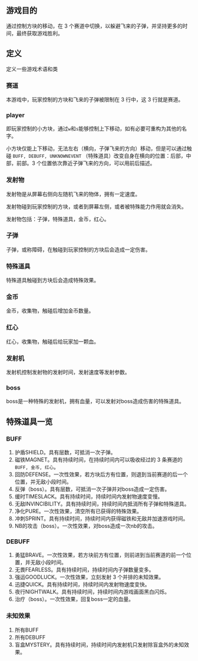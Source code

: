 ## 游戏目的

通过控制方块的移动，在 $3$ 个赛道中切换，以躲避飞来的子弹，并坚持更多的时间，最终获取游戏胜利。

## 定义

定义一些游戏术语和类

### 赛道

本游戏中，玩家控制的方块和飞来的子弹被限制在 3 行中，这 3 行就是赛道。

### player

即玩家控制的小方块，通过`w`和`s`能够控制上下移动，如有必要可重构为其他的名字。

小方块仅能上下移动，无法左右（横向，子弹飞来的方向）移动，但是可以通过触碰 `BUFF, DEBUFF, UNKNOWNEVENT` （特殊道具）改变自身在横向的位置：后部，中部，前部。3 个位置依次靠近子弹飞来的方向，可以用前后描述。

### 发射物

发射物是从屏幕右侧向左随机飞来的物体，拥有一定速度。

发射物碰到玩家控制的方块，或者到屏幕左侧，或者被特殊能力作用就会消失。

发射物包括：子弹，特殊道具，金币，红心。

### 子弹

子弹，或称障碍，在触碰到玩家控制的方块后会造成一定伤害。

### 特殊道具

特殊道具触碰到方块后会造成特殊效果。

### 金币

金币，收集物，触碰后增加金币数量。

### 红心

红心，收集物，触碰后给玩家加一颗血。

### 发射机

发射机控制发射物的发射时间，发射速度等发射参数。

### boss

boss是一种特殊的发射机，拥有血量，可以发射对boss造成伤害的特殊道具。

## 特殊道具一览

### BUFF

1. 护盾SHIELD。具有层数，可抵消一次子弹。
2. 磁铁MAGNET。具有持续时间，在持续时间内可以吸收经过的 3 条赛道的 `BUFF, 金币, 红心`。
3. 回防DEFENSE。一次性效果，若方块后方有位置，则退到当前赛道的后一个位置，并无敌小段时间。
4. 反弹（boss）。具有层数，可抵消一次子弹并对boss造成一定伤害。
5. 缓时TIMESLACK。具有持续时间，持续时间内发射物速度变慢。
6. 无敌INVINCIBILITY。具有持续时间，持续时间内抵消所有子弹和特殊道具。
7. 净化PURE。一次性效果，清空所有已获得的特殊效果。
8. 冲刺SPRINT。具有持续时间，持续时间内获得磁铁和无敌并加速游戏时间。
9. NB的攻击（boss）。一次性效果，对boss造成一次nb的攻击。

### DEBUFF

1. 勇猛BRAVE。一次性效果，若方块前方有位置，则前进到当前赛道的前一个位置，并无敌小段时间。
2. 无畏FEARLESS。具有持续时间，持续时间内子弹数量变多。
3. 强运GOODLUCK。一次性效果，立刻发射 3 个并排的未知效果。
4. 迅捷QUICK。具有持续时间，持续时间内发射物速度变快。
5. 夜行NIGHTWALK。具有持续时间，持续时间内游戏画面黑白闪烁。
6. 治疗（boss）。一次性效果，回复boss一定的血量。

### 未知效果

1. 所有BUFF
2. 所有DEBUFF
3. 盲盒MYSTERY。具有持续时间，持续时间内发射机只发射除盲盒外的未知效果。
